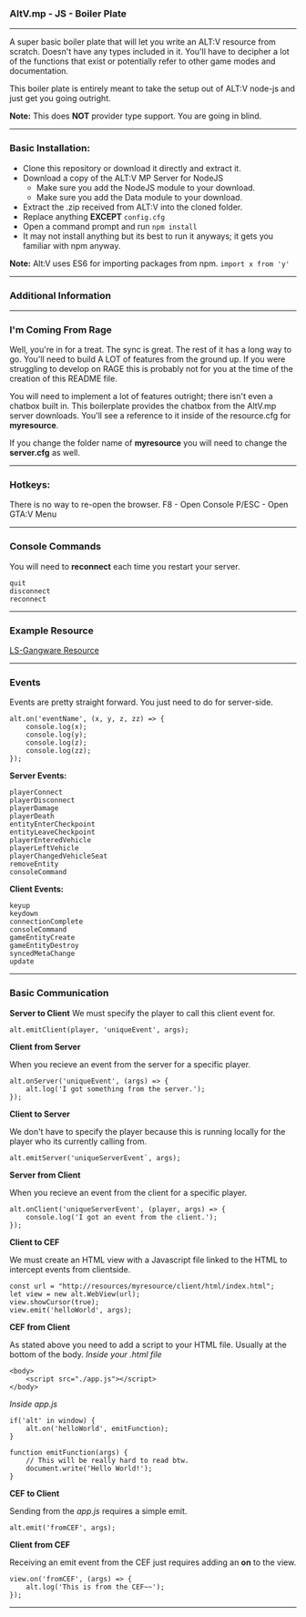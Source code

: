### AltV.mp - JS - Boiler Plate
---
A super basic boiler plate that will let you write an ALT:V resource from scratch. Doesn't have any types included in it. You'll have to decipher a lot of the functions that exist or potentially refer to other game modes and documentation.

This boiler plate is entirely meant to take the setup out of ALT:V node-js and just get you going outright.

**Note:** This does **NOT** provider type support. You are going in blind.

---
### Basic Installation:
* Clone this repository or download it directly and extract it.
* Download a copy of the ALT:V MP Server for NodeJS
	* Make sure you add the NodeJS module to your download.
	* Make sure you add the Data module to your download.
* Extract the .zip received from ALT:V into the cloned folder.
* Replace anything **EXCEPT** `config.cfg`
* Open a command prompt and run `npm install`
* It may not install anything but its best to run it anyways; it gets you familiar with npm anyway.

**Note:** Alt:V uses ES6 for importing packages from npm.
`import x from 'y'`

---

### Additional Information

---
### I'm Coming From Rage
Well, you're in for a treat. The sync is great. The rest of it has a long way to go. You'll need to build A LOT of features from the ground up. If you were struggling to develop on RAGE this is probably not for you at the time of the creation of this README file.

You will need to implement a lot of features outright; there isn't even a chatbox built in. This boilerplate provides the chatbox from the AltV.mp server downloads. You'll see a reference to it inside of the resource.cfg for **myresource**.

If you change the folder name of **myresource** you will need to change the **server.cfg** as well.

---

### Hotkeys:
There is no way to re-open the browser.
F8 - Open Console
P/ESC - Open GTA:V Menu

---

### Console Commands
You will need to **reconnect** each time you restart your server.
```
quit
disconnect
reconnect
```
---

### Example Resource
[LS-Gangware Resource](https://github.com/altmp/ls-gangwar)

---

### Events

Events are pretty straight forward. You just need to do for server-side.
```
alt.on('eventName', (x, y, z, zz) => {
    console.log(x);
    console.log(y);
    console.log(z);
    console.log(zz);
});
```

**Server Events:**
```
playerConnect
playerDisconnect
playerDamage
playerDeath
entityEnterCheckpoint
entityLeaveCheckpoint
playerEnteredVehicle
playerLeftVehicle
playerChangedVehicleSeat
removeEntity
consoleCommand
```

**Client Events:**
```
keyup
keydown
connectionComplete
consoleCommand
gameEntityCreate
gameEntityDestroy
syncedMetaChange
update
```

---
### Basic Communication

**Server to Client**
We must specify the player to call this client event for.
```
alt.emitClient(player, 'uniqueEvent', args);
```

**Client from Server**

When you recieve an event from the server for a specific player.
```
alt.onServer('uniqueEvent', (args) => {
    alt.log('I got something from the server.');
});
```

**Client to Server**

We don't have to specify the player because this is running locally for the player who its currently calling from.
```
alt.emitServer('uniqueServerEvent`, args);
```

**Server from Client**

When you recieve an event from the client for a specific player.
```
alt.onClient('uniqueServerEvent', (player, args) => {
    console.log('I got an event from the client.');
});
```

**Client to CEF**

We must create an HTML view with a Javascript file linked to the HTML to intercept events from clientside.
```
const url = "http://resources/myresource/client/html/index.html";
let view = new alt.WebView(url);
view.showCursor(true);
view.emit('helloWorld', args);
```

**CEF from Client**

As stated above you need to add a script to your HTML file. Usually at the bottom of the body.
*Inside your .html file*
```
<body>
	<script src="./app.js"></script>
</body>
```
*Inside app.js*
```
if('alt' in window) {
	alt.on('helloWorld', emitFunction);
}

function emitFunction(args) {
	// This will be really hard to read btw.
	document.write('Hello World!');
}
```

**CEF to Client**

Sending from the *app.js* requires a simple emit.
```
alt.emit('fromCEF', args);
```

**Client from CEF**

Receiving an emit event from the CEF just requires adding an **on** to the view.
```
view.on('fromCEF', (args) => {
	alt.log('This is from the CEF~~');
});
```

---
